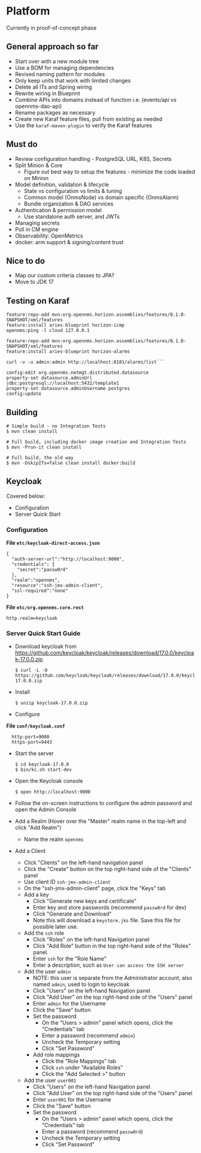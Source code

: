 # Platform

Currently in proof-of-concept phase

## General approach so far

* Start over with a new module tree
* Use a BOM for managing dependencies
* Revised naming pattern for modules
* Only keep units that work with limited changes
* Delete all ITs and Spring wiring
* Rewrite wiring in Blueprint
* Combine APIs into domains instead of function i.e. (events/api vs opennms-dao-api)
* Rename packages as necessary
* Create new Karaf feature files, pull from existing as needed
* Use the `karaf-maven-plugin` to verify the Karaf features

## Must do

* Review configuration handling - PostgreSQL URL, K8S, Secrets
* Split Minion & Core
    * Figure out best way to setup the features - minimize the code loaded on Minion
* Model definition, validation & lifecycle
    * State vs configuration vs limits & tuning
    * Common model (OnmsNode) vs domain specific (OnmsAlarm)
    * Bundle organization & DAO services
* Authentication & permission model
    * Use standalone auth server, and JWTs
* Managing secrets
* Pull in CM engine
* Observability: OpenMetrics
* docker: arm support & signing/content trust


## Nice to do

* Map our custom criteria classes to JPA?
* Move to JDK 17

## Testing on Karaf

```
feature:repo-add mvn:org.opennms.horizon.assemblies/features/0.1.0-SNAPSHOT/xml/features
feature:install aries-blueprint horizon-icmp
opennms:ping -l cloud 127.0.0.1
```

```
feature:repo-add mvn:org.opennms.horizon.assemblies/features/0.1.0-SNAPSHOT/xml/features
feature:install aries-blueprint horizon-alarms
```

```
curl -v -u admin:admin http://localhost:8181/alarms/list```
```

```
config:edit org.opennms.netmgt.distributed.datasource
property-set datasource.adminUrl jdbc:postgresql://localhost:5432/template1
property-set datasource.adminUsername postgres
config:update
```

## Building

    # Simple build - no Integration Tests
    $ mvn clean install

    # Full build, including docker image creation and Integration Tests
    $ mvn -Prun-it clean install

    # Full build, the old way
    $ mvn -DskipITs=false clean install docker:build


## Keycloak

Covered below:
* Configuration
* Server Quick Start

### Configuration

**File `etc/keycloak-direct-access.json`**

```
{
  "auth-server-url":"http://localhost:9000",
  "credentials": {
    "secret":"passw0rd"
  },
  "realm":"opennms",
  "resource":"ssh-jmx-admin-client",
  "ssl-required":"none"
}
```

**File `etc/org.opennms.core.rest`**

```
http.realm=keycloak
```


### Server Quick Start Guide

* Download keycloak from https://github.com/keycloak/keycloak/releases/download/17.0.0/keycloak-17.0.0.zip

      $ curl -L -O https://github.com/keycloak/keycloak/releases/download/17.0.0/keycloak-17.0.0.zip

* Install

      $ unzip keycloak-17.0.0.zip

* Configure

**File `conf/keycloak.conf`**

      http-port=9000
      https-port=9443

* Start the server

      $ cd keycloak-17.0.0
      $ bin/kc.sh start-dev

* Open the Keycloak console

      $ open http://localhost:9000

* Follow the on-screen instructions to configure the admin password and open the Admin Console

* Add a Realm (Hover over the "Master" realm name in the top-left and click "Add Realm")

  * Name the realm `opennms`

* Add a Client

  * Click "Clients" on the left-hand navigation panel
  * Click the "Create" button on the top right-hand side of the "Clients" panel
  * Use client ID `ssh-jmx-admin-client`
  * On the "ssh-jmx-admin-client" page, click the "Keys" tab
  * Add a key
    * Click "Generate new keys and certificate"
    * Enter key and store passwords (recommend `passw0rd` for dev)
    * Click "Generate and Download"
    * Note this will download a `keystore.jks` file. Save this file for possible later use.
  * Add the `ssh` role
    * Click "Roles" on the left-hand Navigation panel
    * Click "Add Role" button in the top right-hand side of the "Roles" panel.
    * Enter `ssh` for the "Role Name"
    * Enter a description, such as `User can access the SSH server`
  * Add the user `admin`
    * NOTE: this user is separate from the Administrator account, also named `admin`, used to login to keycloak
    * Click "Users" on the left-hand Navigation panel
    * Click "Add User" on the top right-hand side of the "Users" panel
    * Enter `admin` for the Username
    * Click the "Save" button
    * Set the password
      * On the "Users > admin" panel which opens, click the "Credentials" tab
      * Enter a password (recommend `admin`)
      * Uncheck the Temporary setting
      * Click "Set Password"
    * Add role mappings
      * Click the "Role Mappings" tab
      * Click `ssh` under "Available Roles"
      * Click the "Add Selected >" button
  * Add the user `user001`
    * Click "Users" on the left-hand Navigation panel
    * Click "Add User" on the top right-hand side of the "Users" panel
    * Enter `user001` for the Username
    * Click the "Save" button
    * Set the password
      * On the "Users > admin" panel which opens, click the "Credentials" tab
      * Enter a password (recommend `passw0rd`)
      * Uncheck the Temporary setting
      * Click "Set Password"
